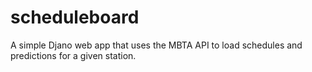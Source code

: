 # scheduleboard
A simple Djano web app that uses the MBTA API to load schedules and predictions for a given station.
